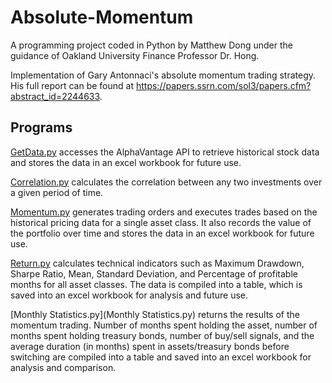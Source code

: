 # Absolute-Momentum
A programming project coded in Python by Matthew Dong under the guidance of Oakland University Finance Professor Dr. Hong.

Implementation of Gary Antonnaci's absolute momentum trading strategy. His full report can be found at https://papers.ssrn.com/sol3/papers.cfm?abstract_id=2244633.

## Programs
[GetData.py](GetData.py) accesses the AlphaVantage API to retrieve historical stock data and stores the data in an excel workbook for future use.

[Correlation.py](Correlation.py) calculates the correlation between any two investments over a given period of time.

[Momentum.py](Momentum.py) generates trading orders and executes trades based on the historical pricing data for a single asset class. It also records the value of the portfolio over time and stores the data in an excel workbook for future use.

[Return.py](Return.py) calculates technical indicators such as Maximum Drawdown, Sharpe Ratio, Mean, Standard Deviation, and Percentage of profitable months for all asset classes. The data is compiled into a table, which is saved into an excel workbook for analysis and future use.

[Monthly Statistics.py](Monthly Statistics.py) returns the results of the momentum trading. Number of months spent holding the asset, number of months spent holding treasury bonds, number of buy/sell signals, and the average duration (in months) spent in assets/treasury bonds before switching are compiled into a table and saved into an excel workbook for analysis and comparison.
